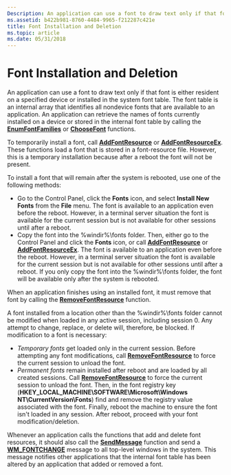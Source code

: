 ```yaml
---
Description: An application can use a font to draw text only if that font is either resident on a specified device or installed in the system font table.
ms.assetid: b422b981-8760-4484-9965-f212287c421e
title: Font Installation and Deletion
ms.topic: article
ms.date: 05/31/2018
---
```


# Font Installation and Deletion

An application can use a font to draw text only if that font is either resident on a specified device or installed in the system font table. The font table is an internal array that identifies all nondevice fonts that are available to an application. An application can retrieve the names of fonts currently installed on a device or stored in the internal font table by calling the [**EnumFontFamilies**](/windows/desktop/api/Wingdi/nf-wingdi-enumfontfamiliesa) or [**ChooseFont**](https://msdn.microsoft.com/library/ms646914(v=VS.85).aspx) functions.

To temporarily install a font, call [**AddFontResource**](/windows/desktop/api/Wingdi/nf-wingdi-addfontresourcea) or [**AddFontResourceEx**](/windows/desktop/api/Wingdi/nf-wingdi-addfontresourceexa). These functions load a font that is stored in a font-resource file. However, this is a temporary installation because after a reboot the font will not be present.

To install a font that will remain after the system is rebooted, use one of the following methods:

-   Go to the Control Panel, click the **Fonts** icon, and select **Install New Fonts** from the **File** menu. The font is available to an application even before the reboot. However, in a terminal server situation the font is available for the current session but is not available for other sessions until after a reboot.
-   Copy the font into the %windir%\\fonts folder. Then, either go to the Control Panel and click the **Fonts** icon, or call [**AddFontResource**](https://msdn.microsoft.com/en-us/library/Dd183326(v=VS.85).aspx) or [**AddFontResourceEx**](https://msdn.microsoft.com/en-us/library/Dd183327(v=VS.85).aspx). The font is available to an application even before the reboot. However, in a terminal server situation the font is available for the current session but is not available for other sessions until after a reboot. If you only copy the font into the %windir%\\fonts folder, the font will be available only after the system is rebooted.

When an application finishes using an installed font, it must remove that font by calling the [**RemoveFontResource**](/windows/desktop/api/Wingdi/nf-wingdi-removefontresourcea) function.

A font installed from a location other than the %windir%\\fonts folder cannot be modified when loaded in any active session, including session 0. Any attempt to change, replace, or delete will, therefore, be blocked. If modification to a font is necessary:

-   *Temporary fonts* get loaded only in the current session. Before attempting any font modifications, call [**RemoveFontResource**](/windows/desktop/api/Wingdi/nf-wingdi-removefontresourcea) to force the current session to unload the font.
-   *Permanent fonts* remain installed after reboot and are loaded by all created sessions. Call [**RemoveFontResource**](/windows/desktop/api/Wingdi/nf-wingdi-removefontresourcea) to force the current session to unload the font. Then, in the font registry key (**HKEY\_LOCAL\_MACHINE\\SOFTWARE\\Microsoft\\Windows NT\\CurrentVersion\\Fonts**) find and remove the registry value associated with the font. Finally, reboot the machine to ensure the font isn't loaded in any session. After reboot, proceed with your font modification/deletion.

Whenever an application calls the functions that add and delete font resources, it should also call the [**SendMessage**](https://msdn.microsoft.com/library/ms644950(v=VS.85).aspx) function and send a [**WM\_FONTCHANGE**](wm-fontchange.md) message to all top-level windows in the system. This message notifies other applications that the internal font table has been altered by an application that added or removed a font.

 

 



